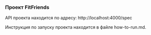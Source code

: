 ### Проект FitFriends

API проекта находится по адресу: http://localhost:4000/spec

Инструкция по запуску проекта находится в файле how-to-run.md.
